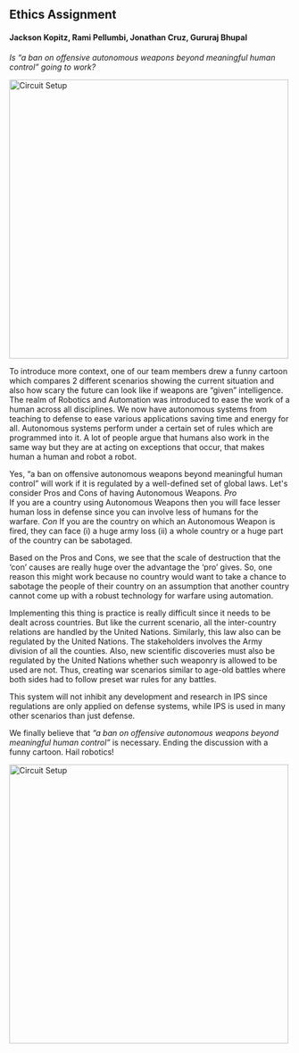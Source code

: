 

## Ethics Assignment 
#### Jackson Kopitz, Rami Pellumbi, Jonathan Cruz, Gururaj Bhupal  
 

*Is “a ban on offensive autonomous weapons beyond meaningful human control” going to work?*

<img src="{{ site.baseurl }}/images/ethic_1.png" alt="Circuit Setup" width="500"/>



To introduce more context, one of our team members drew a funny cartoon which compares 2 different scenarios showing the current situation and also how scary the future can look like if weapons are “given” intelligence. 
The realm of Robotics and Automation was introduced to ease the work of a human across all disciplines. We now have autonomous systems from teaching to defense to ease various applications saving time and energy for all. 
Autonomous systems perform under a certain set of rules which are programmed into it. A lot of people argue that humans also work in the same way but they are at acting on exceptions that occur, that makes human a human and robot a robot. 

Yes, “a ban on offensive autonomous weapons beyond meaningful human control” will work if it is regulated by a well-defined set of global laws. 
Let's consider Pros and Cons of having Autonomous Weapons. 
*Pro*  
If you are a country using Autonomous Weapons then you will face lesser human loss in defense since you can involve less of humans for the warfare.
*Con* 
If you are the country on which an Autonomous Weapon is fired, they can face (i) a huge army loss (ii) a whole country or a huge part of the country can be sabotaged. 

Based on the Pros and Cons, we see that the scale of destruction that the ‘con’ causes are really huge over the advantage the ‘pro’ gives.
So, one reason this might work because no country would want to take a chance to sabotage the people of their country on an assumption that another country cannot come up with a robust technology for warfare using automation.

Implementing this thing is practice is really difficult since it needs to be dealt across countries. But like the current scenario, all the inter-country relations are handled by the United Nations. Similarly, this law also can be regulated by the United Nations. The stakeholders involves the Army division of all the counties. Also, new scientific discoveries must also be regulated by the United Nations whether such weaponry is allowed to be used are not. Thus, creating war scenarios similar to age-old battles where both sides had to follow preset war rules for any battles. 

This system will not inhibit any development and research in IPS since regulations are only applied on defense systems, while IPS is used in many other scenarios than just defense. 

We finally believe that *“a ban on offensive autonomous weapons beyond meaningful human control”* is necessary. Ending the discussion with a funny cartoon. Hail robotics!


<img src="{{ site.baseurl }}/images/ethic_2.png" alt="Circuit Setup" width="500"/>
